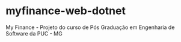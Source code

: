 # myfinance-web-dotnet
My Finance - Projeto do curso de Pós Graduação em Engenharia de Software da PUC - MG
